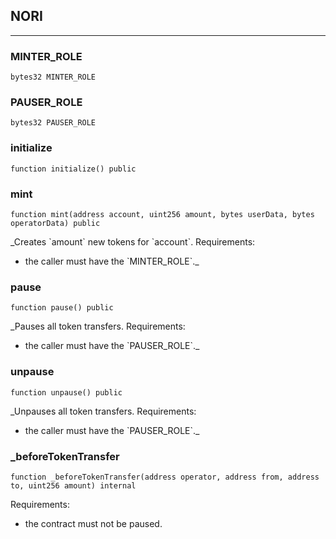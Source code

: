 ## NORI







---

### MINTER_ROLE

```solidity
bytes32 MINTER_ROLE
```






### PAUSER_ROLE

```solidity
bytes32 PAUSER_ROLE
```






### initialize

```solidity
function initialize() public
```






### mint

```solidity
function mint(address account, uint256 amount, bytes userData, bytes operatorData) public
```



_Creates &#x60;amount&#x60; new tokens for &#x60;account&#x60;.
Requirements:
- the caller must have the &#x60;MINTER_ROLE&#x60;._



### pause

```solidity
function pause() public
```



_Pauses all token transfers.
Requirements:
- the caller must have the &#x60;PAUSER_ROLE&#x60;._



### unpause

```solidity
function unpause() public
```



_Unpauses all token transfers.
Requirements:
- the caller must have the &#x60;PAUSER_ROLE&#x60;._



### _beforeTokenTransfer

```solidity
function _beforeTokenTransfer(address operator, address from, address to, uint256 amount) internal
```

Requirements:
- the contract must not be paused.






